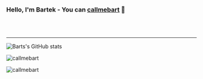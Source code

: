 ### Hello, I'm Bartek - You can [callmebart][callme] 👋 


<br/>
<br/>


---
![Barts's GitHub stats](https://github-readme-stats.vercel.app/api?username=callmebart&show_icons=true&locale=en&theme=dark)
<p><img align="center" src="https://github-readme-streak-stats.herokuapp.com/?user=callmebart&theme=dark" alt="callmebart" /></p>
<p><img align="left" src="https://github-readme-stats.vercel.app/api/top-langs?username=callmebart&show_icons=true&locale=en&layout=compact&theme=dark&langs_count=8" alt="callmebart" /></p>


[callme]: https://github.com/callmebart

</p>
